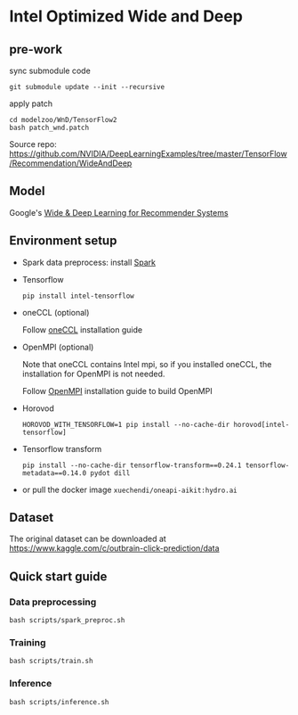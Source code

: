 # Intel Optimized Wide and Deep

## pre-work
sync submodule code
```
git submodule update --init --recursive
```

apply patch
```
cd modelzoo/WnD/TensorFlow2
bash patch_wnd.patch
```

Source repo: https://github.com/NVIDIA/DeepLearningExamples/tree/master/TensorFlow/Recommendation/WideAndDeep

## Model

Google's [Wide & Deep Learning for Recommender Systems](https://arxiv.org/abs/1606.07792)

## Environment setup

* Spark data preprocess: install [Spark](https://spark.apache.org)

* Tensorflow

  ```
  pip install intel-tensorflow
  ```

* oneCCL (optional)

  Follow [oneCCL](https://github.com/oneapi-src/oneCCL) installation guide

* OpenMPI (optional)

  Note that oneCCL contains Intel mpi, so if you installed oneCCL, the installation for OpenMPI is not needed.

  Follow [OpenMPI](https://www.open-mpi.org/faq/?category=building) installation guide to build OpenMPI

* Horovod

  ```
  HOROVOD_WITH_TENSORFLOW=1 pip install --no-cache-dir horovod[intel-tensorflow]
  ```

* Tensorflow transform

  ```
  pip install --no-cache-dir tensorflow-transform==0.24.1 tensorflow-metadata==0.14.0 pydot dill
  ```

* or pull the docker image `xuechendi/oneapi-aikit:hydro.ai`

## Dataset

The original dataset can be downloaded at https://www.kaggle.com/c/outbrain-click-prediction/data

## Quick start guide

### Data preprocessing

`bash scripts/spark_preproc.sh`

### Training

`bash scripts/train.sh`

### Inference

`bash scripts/inference.sh`
